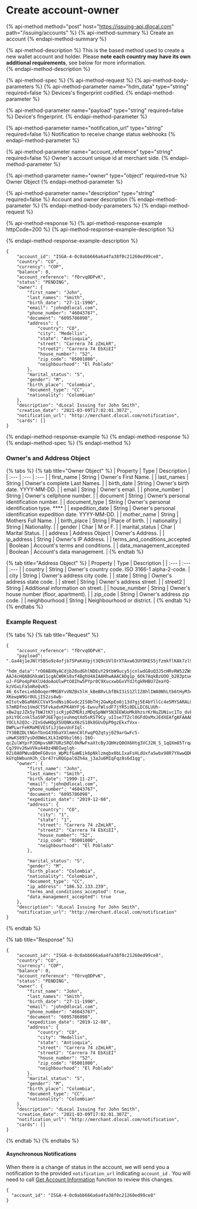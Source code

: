 # Create account-owner

{% api-method method="post" host="https://issuing-api.dlocal.com" path="/issuing/accounts" %}
{% api-method-summary %}
Create an account
{% endapi-method-summary %}

{% api-method-description %}
This is the based method used to create a new wallet account and holder. Please **note each country may have its own additional requirements**, see below for more information.  
{% endapi-method-description %}

{% api-method-spec %}
{% api-method-request %}
{% api-method-body-parameters %}
{% api-method-parameter name="hdm\_data" type="string" required=false %}
Devices's fingerprint codified. 
{% endapi-method-parameter %}

{% api-method-parameter name="payload" type="string" required=false %}
Device's fingerprint.
{% endapi-method-parameter %}

{% api-method-parameter name="notification\_url" type="string" required=false %}
Notification to receive change status webhooks
{% endapi-method-parameter %}

{% api-method-parameter name="account\_reference" type="string" required=false %}
Owner's account unique id at merchant side. 
{% endapi-method-parameter %}

{% api-method-parameter name="owner" type="object" required=true %}
Owner Object
{% endapi-method-parameter %}

{% api-method-parameter name="description" type="string" required=false %}
Account and owner description
{% endapi-method-parameter %}
{% endapi-method-body-parameters %}
{% endapi-method-request %}

{% api-method-response %}
{% api-method-response-example httpCode=200 %}
{% api-method-response-example-description %}

{% endapi-method-response-example-description %}

```
{
    "account_id": "ISGA-4-0c0abb666a6a4fa38f0c21260ed99ce8",
    "country": "CO",
    "currency": "COP",
    "balance": 0,
    "account_reference": "fOrvqODPvK",
    "status": "PENDING",
    "owner": {
        "first_name": "John",
        "last_names": "Smith",
        "birth_date": "27-11-1990",
        "email": "john@dlocal.com",
        "phone_number": "46043767",
        "document": "6095786098",
        "address": {
            "country": "CO",
            "city": "Medellin",
            "state": "Antioquia",
            "street": "Carrera 74 zZmLkR",
            "street2": "Carrera 74 EbXiEI"
            "house_number": "52",
            "zip_code": "05001000",
            "neighbourhood": "El Poblado"
        },
        "marital_status": "S",
        "gender": "M",
        "birth_place": "Colombia",
        "document_type": "CC",
        "nationality": "Colombian"
    },
    "description": "dLocal Issuing for John Smith",
    "creation_date": "2021-03-09T17:02:01.307Z",
    "notification_url": "http://merchant.dlocal.com/notification",
    "cards": []
}
```
{% endapi-method-response-example %}
{% endapi-method-response %}
{% endapi-method-spec %}
{% endapi-method %}

### Owner's and Address Object

{% tabs %}
{% tab title="Owner Object" %}
| Property | Type | Description |
| :--- | :--- | :--- |
| first\_name | String | Owner's First Name.  |
| last\_names | String | Owner's complete Last Names.  |
| birth\_date | String | Owner's birth date. YYYY-MM-DD. |
| email | String | Owner's email.  |
| phone\_number | String | Owner's cellphone number.   |
| document | String | Owner’s personal identification number.  |
| document\_type | String | Owner's personal identification type.  ****  |
| expedition\_date | String | Owner's personal identification expedition date. YYYY-MM-DD. |
| mother\_name | String | Mothers Full Name.  |
| birth\_place | String | Place of birth.  |
| nationality | String | Nationality.  |
| gender | Char | M or F.  |
| marital\_status | Char | Marital Status. |
| address | Address Object | Owner's Address.  |
| ip\_address | String | Owner's IP Address.  |
| terms\_and\_conditions\_accepted | Boolean | Account's terms and conditions.   |
| data\_management\_accepted | Boolean | Account's data management.  |
{% endtab %}

{% tab title="Address Object" %}
| Property | Type | Description |
| :--- | :--- | :--- |
| country | String | Owner's country code. ISO 3166-1 alpha-2-code.  |
| city | String | Owner's address city code.  |
| state | String | Owner's address state code.  |
| street | String | Owner's address street.  |
| street2 | String | Additional information on street.  |
| house\_number | String | Owner's house number \(floor, apartment\).  |
| zip\_code | String | Owner's address zip code.  |
| neighbourhood | String | Neighbourhood or district.  |
{% endtab %}
{% endtabs %}

### Example Request

{% tabs %}
{% tab title="Request" %}
```text
{
    "account_reference": "fOrvqODPvK",
    "payload": ".Ga44j1eJNlY5BSo9z4ofjb75PaK4Vpjt3Q9cUVlOrXTAxw63UYOKES5jfzmkflKAk7zl998tp7ppfAaZ6m1CdC5MQjGejuTDRNziCvTDfWk.LwodCqgoxjPm8LKfAaZ4pAJZ7OQuyPBB2SCXw2SCXC_J4yy2XCxUC541jlS7spjt3Q9cUVlOrXTAxw63UYOKES5jfzmkflKAk7zl998tp7ppfAaZ6m1CdC5MQjGejuTDRNziCvTDfWk.LwodCqgoxjPm8LKfAaZ4ySy.aPjftckrpwoNSUC56MnGWpwoNHHACVZXnN9OGidFxF0JKCw3hk6Hb9LarUqUdHz16rgPtFWNvAGYiJhkeN1dVlrJtG2fixIxJfw7UTlfe2RcFgSJxQg9HBNr5xj6Knrgy4TIvRSwQ5BSmxGY5BNByhj.lTPbavsTjlgbrp3Dje9zK9z16yaCBBOQeWN9Dtgdycc2FsDrJdg.OlOq1f0JtVmm2l8V_meubPzPUnx8Hd2TtGWi_Nc32SECoDsMvx4RyvXf4.pO7D2AIwL8bmHaH0Q2iyXmfRcDA4.L9.gJ0Nc39lF4A4.Kpukf4.ApLf4.pwoRbA4.pwoRbA4.93B9lF1W21gJ.elFDSy.aPrRvxovXlF1kte11nJ1nHbxyAB4uy.1dT",
    "hdm_data":"rO0ABXNyACdjb20udGhlNDEuY29tbW9ucy5jcnlwdG8uQ3J5cHRvRW52ZWxvcGUAAJbgqPhc8wIAA0wABWFsaWFzdAASTGphdmEvbGFuZy9TdHJpbmc7WwAMZW5jcnlwdGVkS2V5dAACW0JbABBlbmNyeXB0ZWRQYXlsb2FkcQB-AAJ4cHQABGhkaW11cgACW0Ks8xf4BghU4AIAAHhwAAACADg1p_6Ok7AqkBzUOO_b283ptue8jWOy8WBGbPpmYOpSfjNg4VvzsNf3z4WzKTrLVYgtzCj-uJ-FGPo4pP4XlU4doAoUlwPtO8Ihw5PYpr0C9XucxwbGxVYdJtgkRHBU7ZeaYQ-kzVGxLFa5mReQvK5-46_6sTesix6b0oqerMMGBYvVNZBs5lH_kBeBRvLbfBkI3iS1ZlIZ8hlIWA0NhLtb6tHyM3cMvDdj0wcOgPxNzp8x92jFqbHa80YSpkifPUEfPXeEW3RVzGlH8D8vrEkRPDueRDQdgSvdlzVNbaTV3Wbb-XKewpW9Gr0ULjI52zs4wb-mItotvBGaR6KCCVaY5ndNsi0Gvdc2IS0bTHj2GwKpEo0j13d7gj5E4bYllCc4e5MYSARALUxrkLtIfibPJp8rxWknJyjOFTzB9VtCgJYcpFg18tgYns8yzf-S7mRDfno1VmdCT5FvkadvKPK4HYFj6-EwvufWlsdF7jYR5i0DLLEC6LUUh-xBw2qzJZk5y7bWJtKYjicRjp0ZMERizMDqSpNWY5N3EEWUoMk8hzsrKrNuZUNivc1To_dvFkQcwVYaDf0Bvy5ku2B764M4dTMy7NSIkt5lKgAWKu67m7nQ-pXiYOCcnkl5aS9PJ6E7gojvuhmqtXd5sRST9Cy_uIIse7TZcl0GFdOxMxJEdXEAfgAFAAABsFYkztSA6fsMi-YOCLh2Q3c-2InSdwHQgX5UQNKxX6zS18k8GUvDpP0gzEkxfVxx-DWPLwrFeKMaMEVESfiJjGevUnFIql-7Y3BBZDLtNGnTbnG439baYXlmmnC8lFwqPQZqtyj0Z9arGwFc5-uHwKS897ysDdOWeLXLkImD9bzl66j-I6O-qcZulWYprPJDHpvsNR7URz5RQl0kMwFxaXtcByJQHHzQ0OX6Htg3VCJ2N_S_1qQXm85TrqaQ0a0_e8zDzjvJGjY_sTcQkbrlR7xnySVn0vJEQUqAifEJL6lY-CqJ9Vv26wVVku440z4NDIwglqh-0Zi0A0PWuxB0mFG0vsn_WpMifGaWEik6pNklzmqbx0bLIxaFsHLdUxfaSwbx98R7YXwwQDHT81GHw2809PO5tieC3vjFtMRYQatEazTgBqUs8g7qF7WaeCNUUlAFACuN8Ww5AkczndvOXWFcqpY9GCBYyuw_XXDljGWw85l62RC1YhQrRmeQVcmk7Cx4hSiYvBF6wO-kGYqbWbunHJh_Cbr47ruRQGpal0Zh4a_j3aJu6MIqFqz8s6d1qg", 
    "owner": {
        "first_name": "John",
        "last_names": "Smith",
        "birth_date": "1990-11-27",
        "email": "john@dlocal.com",
        "phone_number": "46043767",
        "document": "6095786098",
        "expedition_date": "2019-12-08",
        "address": {
            "country": "CO",
            "city": "1",
            "state": "1",
            "street": "Carrera 74 zZmLkR",
            "street2": "Carrera 74 EbXiEI",
            "house_number": "52",
            "zip_code": "05001000",
            "neighbourhood": "El Poblado"
        },
        
        "marital_status": "S",
        "gender": "M",
        "birth_place": "Colombia",
        "nationality": "Colombian",
        "document_type": "CC",
        "ip_address": "186.52.133.239",
        "terms_and_conditions_accepted": true,
        "data_management_accepted": true
    },
    "description": "dLocal Issuing for John Smith",
    "notification_url": "http://merchant.dlocal.com/notification"
}
```
{% endtab %}

{% tab title="Response" %}
```text
{
    "account_id": "ISGA-4-0c0abb666a6a4fa38f0c21260ed99ce8",
    "country": "CO",
    "currency": "COP",
    "balance": 0,
    "account_reference": "fOrvqODPvK",
    "status": "PENDING",
    "owner": {
        "first_name": "John",
        "last_names": "Smith",
        "birth_date": "27-11-1990",
        "email": "john@dlocal.com",
        "phone_number": "46043767",
        "document": "6095786098",
        "expedition_date": "2019-12-08",
        "address": {
            "country": "CO",
            "city": "Medellin",
            "state": "Antioquia",
            "street": "Carrera 74 zZmLkR",
            "street2": "Carrera 74 EbXiEI"
            "house_number": "52",
            "zip_code": "05001000",
            "neighbourhood": "El Poblado"
        },
        "marital_status": "S",
        "gender": "M",
        "birth_place": "Colombia",
        "document_type": "CC",
        "nationality": "Colombian"
    },
    "description": "dLocal Issuing for John Smith",
    "creation_date": "2021-03-09T17:02:01.307Z",
    "notification_url": "http://merchant.dlocal.com/notification",
    "cards": []
}
```
{% endtab %}
{% endtabs %}

#### Asynchronous Notifications

When there is a change of status in the account, we will send you a notification to the provided `notification_url` indicating `account_id` . You will need to call [Get Account Information](../../manage-accounts/get-account-information.md) function to review this changes.

```text
{ 
  "account_id": "ISGA-4-0c0abb666a6a4fa38f0c21260ed99ce8" 
}
```

